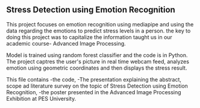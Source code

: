 ## Stress Detection using Emotion Recognition ##
This project focuses on emotion recognition using mediapipe and using the data regarding the emotions to predict stress levels in a person. the key to doing this project was to capitalize the information taught us in our academic course- Advanced Image Processing. 

Model is trained using random forest classifier and the code is in Python. The project captres the user's picture in real time webcam feed, analyzes emotion using geometric coordinates and then displays the stress result.

This file contains 
-the code,
-The presentation explaining the abstract, scope ad literature survey on the topic of Stress Detection using Emotion Recognition, 
-the poster presented in the Advanced Image Processing Exhibition at PES University.


